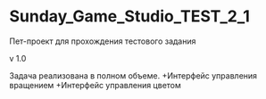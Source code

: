 # Sunday_Game_Studio_TEST_2_1

Пет-проект для прохождения тестового задания

v 1.0

Задача реализована в полном объеме.
  +Интерфейс управления вращением
  +Интерфейс управления цветом
